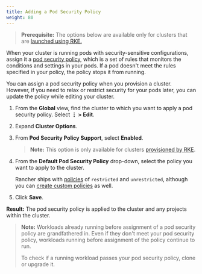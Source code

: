 ```yaml
---
title: Adding a Pod Security Policy
weight: 80
---
```


> **Prerequisite:** The options below are available only for clusters that are [launched using RKE.]({{<baseurl>}}/rancher/v2.x/en/cluster-provisioning/rke-clusters/) 

When your cluster is running pods with security-sensitive configurations, assign it a [pod security policy]({{<baseurl>}}/rancher/v2.x/en/admin-settings/pod-security-policies/), which is a set of rules that monitors the conditions and settings in your pods. If a pod doesn't meet the rules specified in your policy, the policy stops it from running.

You can assign a pod security policy when you provision a cluster. However, if you need to relax or restrict security for your pods later, you can update the policy while editing your cluster.

1. From the **Global** view, find the cluster to which you want to apply a pod security policy. Select **&#8942; > Edit**.

2. Expand **Cluster Options**.

3. From **Pod Security Policy Support**, select **Enabled**.

    >**Note:** This option is only available for clusters [provisioned by RKE]({{<baseurl>}}/rancher/v2.x/en/cluster-provisioning/rke-clusters/).

4. From the **Default Pod Security Policy** drop-down, select the policy you want to apply to the cluster.

	Rancher ships with [policies]({{<baseurl>}}/rancher/v2.x/en/admin-settings/pod-security-policies/#default-pod-security-policies) of `restricted` and `unrestricted`, although you can [create custom policies]({{<baseurl>}}/rancher/v2.x/en/admin-settings/pod-security-policies/#default-pod-security-policies) as well.

5. Click **Save**.

**Result:** The pod security policy is applied to the cluster and any projects within the cluster.

>**Note:** Workloads already running before assignment of a pod security policy are grandfathered in. Even if they don't meet your pod security policy, workloads running before assignment of the policy continue to run.
>
>To check if a running workload passes your pod security policy, clone or upgrade it.